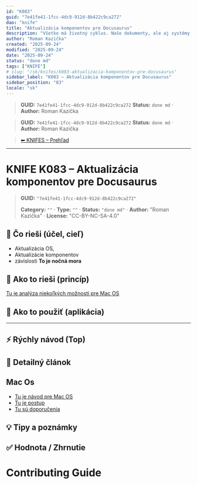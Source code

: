 ```yaml
---
id: "K083"
guid: "7e41fe41-1fcc-4dc9-912d-8b422c9ca272"
dao: "knife"
title: "Aktualizácia komponentov pre Docusaurus"
description: "Všetko má životný cyklus. Naše dokumenty, ale aj systémy a nástroje, ktoré používame. Preto nikdy nemáme stabilné, nemenné prostredie. Tak Aj docusaurus sa stále mní a vznikajú závislosti a človek sa môže zblázniť a rieši infraštruktúru a nie to čo potrebuje riešiť."
author: "Roman Kazička"
created: "2025-09-24"
modified: "2025-09-24"
date: "2025-09-24"
status: "done md"
tags: ["KNIFE"]
# slug: "/sk/knifes/k083-aktualizacia-komponentov-pre-docusaurus"
sidebar_label: "K083 – Aktualizácia komponentov pre Docusaurus"
sidebar_position: "83"
locale: "sk"
---
```

<!-- fm-visible: start -->
> **GUID:** `7e41fe41-1fcc-4dc9-912d-8b422c9ca272`
> **Status:** `done md` · **Author:** Roman Kazička
<!-- fm-visible: end -->
<!-- body:start -->

<!-- fm-visible: start -->
> **GUID:** `7e41fe41-1fcc-4dc9-912d-8b422c9ca272`
> **Status:** `done md` · **Author:** Roman Kazička
<!-- fm-visible: end -->
<!-- body:start -->

<!-- nav:knifes -->
> [⬅ KNIFES – Prehľad](../overview.md)
---
# KNIFE K083 – Aktualizácia komponentov pre Docusaurus
<!-- fm-visible: start -->

> **GUID:** `"7e41fe41-1fcc-4dc9-912d-8b422c9ca272"`
>   
> **Category:** `""` · **Type:** `""` · **Status:** `"done md"` · **Author:** "Roman Kazička" · **License:** "CC-BY-NC-SA-4.0"
<!-- fm-visible: end -->


## 🎯 Čo rieši (účel, cieľ)
- Aktualizácia OS, 
- Aktualizácie komponentov
- závislosti
**To je nočná mora**

## 🧩 Ako to rieši (princíp)
 [Tu je analýza niekoľkých možností pre Mac OS](./AnalyzaMoznostiPreMacOS.md)

## 🧪 Ako to použiť (aplikácia)

---

## ⚡ Rýchly návod (Top)

## 📜 Detailný článok
## Mac Os
- [Tu je návod pre Mac OS](./CONTRIBUTING.md)
- [Tu je postup](./SETUP.md)
- [Tu sú doporučenia](./STUDENTS.md)


## 💡 Tipy a poznámky

## ✅ Hodnota / Zhrnutie

# Contributing Guide

